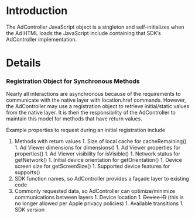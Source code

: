 # Introduction #

The AdController JavaScript object is a singleton and self-initializes when the Ad HTML loads the JavaScript include containing that SDK’s AdController implementation.



# Details #

### Registration Object for Synchronous Methods ###
Nearly all interactions are asynchronous because of the requirements to communicate with the native layer with location.href commands. However, the AdController may use a registration object to retrieve initial/static values from the native layer. It is then the responsibility of the AdController to maintain this model for methods that have return values.

Example properties to request during an initial registration include
  1. Methods with return values
    1. Size of local cache for cacheRemaining()
    1. Ad Viewer dimensions for dimensions()
    1. Ad Viewer properties for properties()
    1. Ad Viewer visibility for isVisible()
    1. Network status for getNetwork()
    1. Initial device orientation for getOrientation()
    1. Device screen size for getScreenSize()
    1. Supported device features for supports()
  1. SDK function names, so AdController provides a façade layer to existing code
  1. Commonly requested data, so AdController can optimize/minimize communications between layers
    1. Device location
    1. ~~Device ID~~ (this is no longer allowed per Apple privacy policies)
    1. Available transitions
    1. SDK version